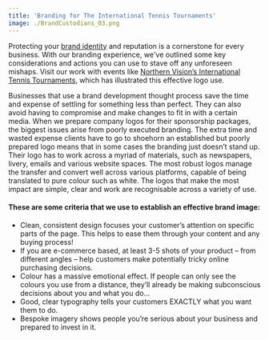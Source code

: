 ```yaml
---
title: 'Branding for The International Tennis Tournaments'
image: ./BrandCustodians_03.png
---
```


Protecting your [brand identity](https://ebp-copy.eblue-hosting.co.uk/services/brand-identity/) and reputation is a cornerstone for every business. With our branding experience, we've outlined some key considerations and actions you can use to stave off any unforeseen mishaps. Visit our work with events like [Northern Vision’s International Tennis Tournaments](https://northern-vision.co.uk/events/williams-bmw-liverpool-international/), which has illustrated this effective logo use.

Businesses that use a brand development thought process save the time and expense of settling for something less than perfect. They can also avoid having to compromise and make changes to fit in with a certain media. When we prepare company logos for their sponsorship packages, the biggest issues arise from poorly executed branding. The extra time and wasted expense clients have to go to shoehorn an established but poorly prepared logo means that in some cases the branding just doesn’t stand up. Their logo has to work across a myriad of materials, such as newspapers, livery, emails and various website spaces. The most robust logos manage the transfer and convert well across various platforms, capable of being translated to pure colour such as white. The logos that make the most impact are simple, clear and work are recognisable across a variety of use.

#### These are some criteria that we use to establish an effective brand image:

- Clean, consistent design focuses your customer’s attention on specific parts of the page. This helps to ease them through your content and any buying process!
- If you are e-commerce based, at least 3-5 shots of your product – from different angles – help customers make potentially tricky online purchasing decisions.
- Colour has a massive emotional effect. If people can only see the colours you use from a distance, they’ll already be making subconscious decisions about you and what you do…
- Good, clear typography tells your customers EXACTLY what you want them to do.
- Bespoke imagery shows people you’re serious about your business and prepared to invest in it.
